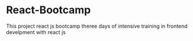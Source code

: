 # React-Bootcamp

This project react js bootcamp theree days of intensive training in frontend develpment with react js
